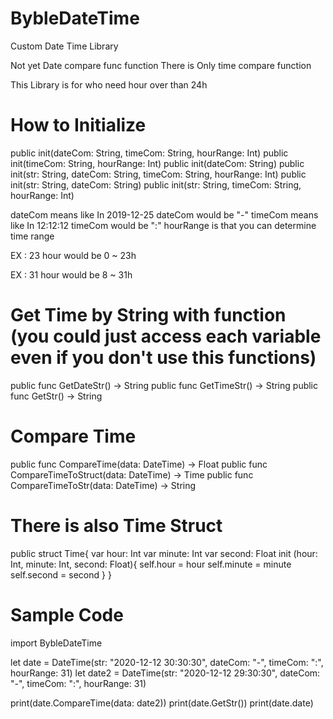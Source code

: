 # BybleDateTime

Custom Date Time Library

Not yet Date compare func function
There is Only time compare function

This Library is for who need hour over than 24h

# How to Initialize 

public init(dateCom: String, timeCom: String, hourRange: Int)
public init(timeCom: String, hourRange: Int)
public init(dateCom: String)
public init(str: String, dateCom: String, timeCom: String, hourRange: Int)
public init(str: String, dateCom: String)
public init(str: String, timeCom: String, hourRange: Int)

dateCom means like In 2019-12-25 dateCom would be "-"
timeCom means like In 12:12:12 timeCom would be ":"
hourRange is that you can determine time range

EX : 23 
hour would be 0 ~ 23h

EX : 31
hour would be 8 ~ 31h

# Get Time by String with function   (you could just access each variable even if you don't use this functions)
public func GetDateStr() -> String
public func GetTimeStr() -> String
public func GetStr() -> String

# Compare Time
public func CompareTime(data: DateTime) -> Float
public func CompareTimeToStruct(data: DateTime) -> Time
public func CompareTimeToStr(data: DateTime) -> String

# There is also Time Struct
public struct Time{
    var hour: Int
    var minute: Int
    var second: Float
    init (hour: Int, minute: Int, second: Float){
        self.hour = hour
        self.minute = minute
        self.second = second
    }
}


# Sample Code
import BybleDateTime

let date = DateTime(str: "2020-12-12 30:30:30", dateCom: "-", timeCom: ":", hourRange: 31)
let date2 = DateTime(str: "2020-12-12 29:30:30", dateCom: "-", timeCom: ":", hourRange: 31)

print(date.CompareTime(data: date2))
print(date.GetStr())
print(date.date)
